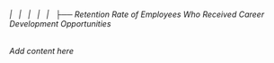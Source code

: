 ###### |   |   |   |   |   ├── Retention Rate of Employees Who Received Career Development Opportunities

*Add content here*